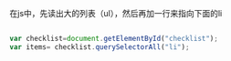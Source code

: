 在js中，先读出大的列表（ul），然后再加一行来指向下面的li

```js

var checklist=document.getElementById("checklist");
var items= checklist.querySelectorAll("li");

```


